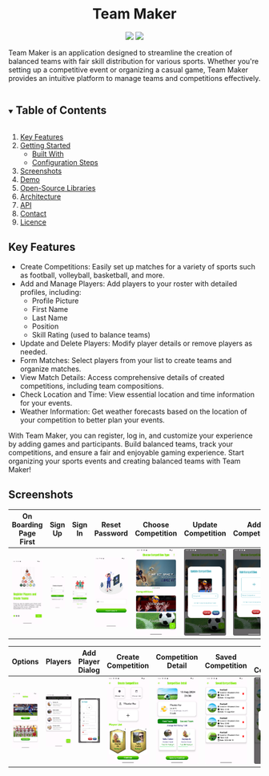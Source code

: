 <h1 align="center">
Team Maker  
</h1>

<p align="center">
  <img src="https://img.shields.io/badge/-Kotlin-7c6fe1?style=flat&logo=kotlin&logoColor=white">
  <img src="https://img.shields.io/badge/Jetpack_Compose-4285f4?style=flat&logo=jetpackcompose&logoColor=white">
  
  Team Maker is an application designed to streamline the creation of balanced teams with fair skill distribution for various sports. Whether you're setting up a competitive event or organizing a casual game, Team Maker provides an intuitive platform to manage teams and competitions effectively.
</p>

<!-- TABLE OF CONTENTS -->
<details open="open">
  <summary><h2 style="display: inline-block">Table of Contents</h2></summary>
  <ol>
    <li>
      <a href="#key-features">Key Features</a>
    </li>
    <li>
      <a href="#getting-started">Getting Started</a>
      <ul>
        <li><a href="#built-with">Built With</a></li>
        <li><a href="#configuration-steps">Configuration Steps</a></li>
      </ul>
    </li>
    <li><a href="#screenshots">Screenshots</a></li>
    <li><a href="#demo">Demo</a></li>
    <li><a href="#open-source-libraries">Open-Source Libraries</a></li>
    <li><a href="#architecture">Architecture</a></li>
    <li><a href="#api">API</a></li>
    <li><a href="#contact">Contact</a></li>
    <li><a href="#licence">Licence</a></li>
  </ol>
</details>

<!-- KEY FEATURES -->
## Key Features
* Create Competitions: Easily set up matches for a variety of sports such as football, volleyball, basketball, and more. 
* Add and Manage Players: Add players to your roster with detailed profiles, including:
  * Profile Picture
  * First Name
  * Last Name
  * Position
  * Skill Rating (used to balance teams)
* Update and Delete Players: Modify player details or remove players as needed.
* Form Matches: Select players from your list to create teams and organize matches.
* View Match Details: Access comprehensive details of created competitions, including team compositions.
* Check Location and Time: View essential location and time information for your events.
* Weather Information: Get weather forecasts based on the location of your competition to better plan your events.

With Team Maker, you can register, log in, and customize your experience by adding games and participants. Build balanced teams, track your competitions, and ensure a fair and enjoyable gaming experience. Start organizing your sports events and creating balanced teams with Team Maker!

<!-- Screenshots -->
## Screenshots
| On Boarding Page First          | Sign Up                      | Sign In                     | Reset Password          | Choose Competition        | Update Competition        | Add Competition  
|-----------------------------------|-----------------------------------|-----------------------------------|-----------------------------------|-----------------------------------|-----------------------------------|-----------------------------------|
| <img src="/Screenshots/Screenshot_onboarding_page_first.png" width="180"/> | <img src="/Screenshots/Screenshot_create_an_account_page.png" width="260"/> |<img src="/Screenshots/Screenshot_login_page.png" width="260"/> | <img src="/Screenshots/Screenshot_reset_password_screen.png" width="180"/> | <img src="/Screenshots/Screenshot_choose_competition_type.png" width="140"/> | <img src="/Screenshots/Screenshot_update_competition.png" width="140"/> | <img src="/Screenshots/Screenshot_add_competition.png" width="140"/> 

| Options                  | Players                   | Add Player Dialog             | Create Competition        | Competition Detail    | Saved Competition | Delete Saved Competition
|-----------------------------------|-----------------------------------|-----------------------------------|-----------------------------------|-----------------------------------|-----------------------------------|-----------------------------------|
|<img src="/Screenshots/Screenshot_options_page.png" width="220"/> | <img src="/Screenshots/Screenshot_players_page.png" width="220"/> | <img src="/Screenshots/Screenshot_add_player_page.png" width="260"/> | <img src="/Screenshots/Screenshot_create_competition_page.png" width="150"/> | <img src="/Screenshots/Screenshot_competition_detail_page.png" width="120"/> | <img src="/Screenshots/Screenshot_saved_competition_page.png" width="130"/>| <img src="/Screenshots/Screenshot_delete_dialog.png" width="120"/>







